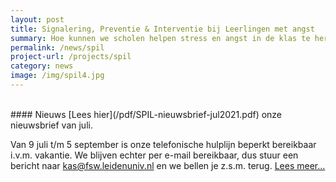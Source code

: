 ```yaml
---
layout: post
title: Signalering, Preventie & Interventie bij Leerlingen met angst
summary: Hoe kunnen we scholen helpen stress en angst in de klas te herkennen en te voorkomen en samen met scholen leerlingen snel de juiste ondersteuning bieden? Doe mee met het SPIL-programma!
permalink: /news/spil
project-url: /projects/spil
category: news
image: /img/spil4.jpg
---
```

<br>
#### Nieuws 
[Lees hier](/pdf/SPIL-nieuwsbrief-jul2021.pdf) onze nieuwsbrief van juli. 

Van 9 juli t/m 5 september is onze telefonische hulplijn beperkt bereikbaar i.v.m. vakantie. We blijven echter per e-mail bereikbaar, dus stuur een bericht naar kas@fsw.leidenuniv.nl en we bellen je z.s.m. terug. [Lees meer...](https://kasleiden.nl/projects/spil)


